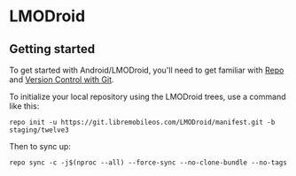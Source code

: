 LMODroid
===========

Getting started
---------------

To get started with Android/LMODroid, you'll need to get
familiar with [Repo](https://source.android.com/source/using-repo.html) and [Version Control with Git](https://source.android.com/source/version-control.html).

To initialize your local repository using the LMODroid trees, use a command like this:
```
repo init -u https://git.libremobileos.com/LMODroid/manifest.git -b staging/twelve3
```
Then to sync up:
```
repo sync -c -j$(nproc --all) --force-sync --no-clone-bundle --no-tags
```

